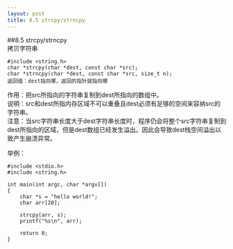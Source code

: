 ```yaml
---
layout: post
title: 8.5 strcpy/strncpy
---
```


##8.5 strcpy/strncpy   
拷贝字符串

	#include <string.h>
	char *strcpy(char *dest, const char *src);
	char *strncpy(char *dest, const char *src, size_t n);
	返回值：dest指向哪，返回的指针就指向哪

作用：把src所指向的字符串复制到dest所指向的数组中。<br>
说明：src和dest所指内存区域不可以重叠且dest必须有足够的空间来容纳src的字符串。<br>
注意：当src字符串长度大于dest字符串长度时，程序仍会将整个src字符串复制到dest所指向的区域，但是dest数组已经发生溢出。因此会导致dest栈空间溢出以致产生崩溃异常。


举例：

	#include <stdio.h>
	#include <string.h>

	int main(int argc, char *argv[])
	{
		char *s = "hello world!";
		char arr[20];

		strcpy(arr, s);
		printf("%s\n", arr);

		return 0;
	}
